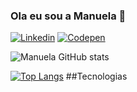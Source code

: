 ### Ola eu sou a Manuela 🤙


[![Linkedin](https://img.shields.io/badge/LinkedIn-0077B5?style=for-the-badge&logo=linkedin&logoColor=white)](https://www.linkedin.com/in/manuela-lima-viana-10a559140/)
[![Codepen](https://img.shields.io/badge/Codepen-000000?style=for-the-badge&logo=codepen&logoColor=white)](https://codepen.io/manuelalviana/)


![Manuela GitHub stats](https://github-readme-stats.vercel.app/api?username=Manuelalviana&show_icons=true&theme=cobalt)

[![Top Langs](https://github-readme-stats.vercel.app/api/top-langs/?username=Manuelalviana&layout=compact)](https://github.com/anuraghazra/github-readme-stats)
##Tecnologias 
<div>
  
</div>
